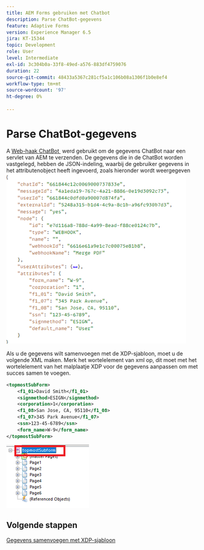 ```yaml
---
title: AEM Forms gebruiken met Chatbot
description: Parse ChatBot-gegevens
feature: Adaptive Forms
version: Experience Manager 6.5
jira: KT-15344
topic: Development
role: User
level: Intermediate
exl-id: 3c304b0a-33f8-49ed-a576-883df4759076
duration: 22
source-git-commit: 48433a5367c281cf5a1c106b08a1306f1b0e8ef4
workflow-type: tm+mt
source-wordcount: '97'
ht-degree: 0%

---
```


# Parse ChatBot-gegevens

A [&#x200B; Web-haak ChatBot &#x200B;](https://www.chatbot.com/help/webhooks/what-are-webhooks/) werd gebruikt om de gegevens ChatBot naar een servlet van AEM te verzenden.
De gegevens die in de ChatBot worden vastgelegd, hebben de JSON-indeling, waarbij de gebruiker gegevens in het attributenobject heeft ingevoerd, zoals hieronder wordt weergegeven
![&#x200B; chatbot-data &#x200B;](assets/chat-bot-data.png)

Als u de gegevens wilt samenvoegen met de XDP-sjabloon, moet u de volgende XML maken. Merk het wortelelement van xml op, dit moet met het wortelelement van het malplaatje XDP voor de gegevens aanpassen om met succes samen te voegen.


```xml
<topmostSubForm>
    <f1_01>David Smith</f1_01>
    <signmethod>ESIGN</signmethod>
    <corporation>1</corporation>
    <f1_08>San Jose, CA, 95110</f1_08>
    <f1_07>345 Park Avenue</f1_07>
    <ssn>123-45-6789</ssn>
    <form_name>W-9</form_name>
</topmostSubForm>
```

![&#x200B; xdp-malplaatje &#x200B;](assets/xdp-template.png)

## Volgende stappen

[Gegevens samenvoegen met XDP-sjabloon](./merge-data-with-template.md)
